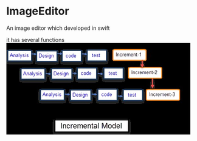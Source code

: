 # ImageEditor
An image editor which developed in swift

it has several functions
![Image text](https://github.com/1143349706/ImageEditor/blob/master/screenshot/1.jpg?raw=true)
